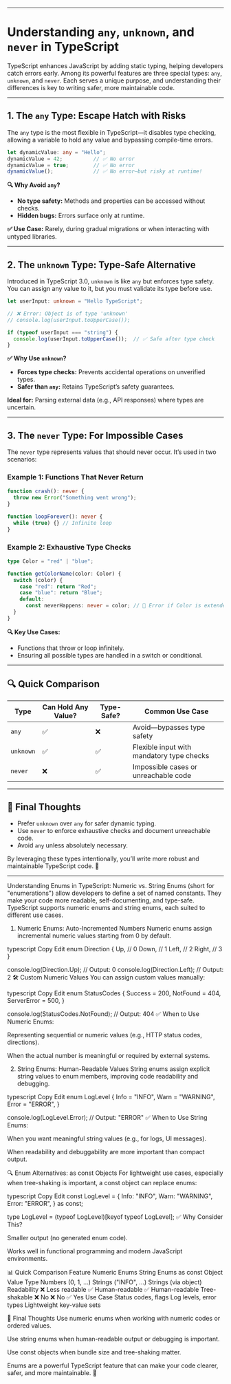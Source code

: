 

---

# Understanding `any`, `unknown`, and `never` in TypeScript

TypeScript enhances JavaScript by adding static typing, helping developers catch errors early. Among its powerful features are three special types: `any`, `unknown`, and `never`. Each serves a unique purpose, and understanding their differences is key to writing safer, more maintainable code.

---

## 1. The `any` Type: Escape Hatch with Risks

The `any` type is the most flexible in TypeScript—it disables type checking, allowing a variable to hold any value and bypassing compile-time errors.

```typescript
let dynamicValue: any = "Hello";
dynamicValue = 42;          // ✅ No error  
dynamicValue = true;        // ✅ No error  
dynamicValue();             // ✅ No error—but risky at runtime!
```

**🔍 Why Avoid `any`?**

* **No type safety:** Methods and properties can be accessed without checks.
* **Hidden bugs:** Errors surface only at runtime.

**✅ Use Case:** Rarely, during gradual migrations or when interacting with untyped libraries.

---

## 2. The `unknown` Type: Type-Safe Alternative

Introduced in TypeScript 3.0, `unknown` is like `any` but enforces type safety. You can assign any value to it, but you must validate its type before use.

```typescript
let userInput: unknown = "Hello TypeScript";

// ❌ Error: Object is of type 'unknown'
// console.log(userInput.toUpperCase());

if (typeof userInput === "string") {
  console.log(userInput.toUpperCase());  // ✅ Safe after type check
}
```

**✅ Why Use `unknown`?**

* **Forces type checks:** Prevents accidental operations on unverified types.
* **Safer than `any`:** Retains TypeScript’s safety guarantees.

**Ideal for:** Parsing external data (e.g., API responses) where types are uncertain.

---

## 3. The `never` Type: For Impossible Cases

The `never` type represents values that should never occur. It’s used in two scenarios:

### Example 1: Functions That Never Return

```typescript
function crash(): never {
  throw new Error("Something went wrong");
}

function loopForever(): never {
  while (true) {} // Infinite loop
}
```

### Example 2: Exhaustive Type Checks

```typescript
type Color = "red" | "blue";

function getColorName(color: Color) {
  switch (color) {
    case "red": return "Red";
    case "blue": return "Blue";
    default:
      const neverHappens: never = color; // 🚨 Error if Color is extended
  }
}
```

**🔍 Key Use Cases:**

* Functions that throw or loop infinitely.
* Ensuring all possible types are handled in a switch or conditional.

---

## 🔍 Quick Comparison

| Type      | Can Hold Any Value? | Type-Safe? | Common Use Case                           |
| --------- | ------------------- | ---------- | ----------------------------------------- |
| `any`     | ✅                   | ❌          | Avoid—bypasses type safety                |
| `unknown` | ✅                   | ✅          | Flexible input with mandatory type checks |
| `never`   | ❌                   | ✅          | Impossible cases or unreachable code      |

---

## 🧠 Final Thoughts

* Prefer `unknown` over `any` for safer dynamic typing.
* Use `never` to enforce exhaustive checks and document unreachable code.
* Avoid `any` unless absolutely necessary.

By leveraging these types intentionally, you’ll write more robust and maintainable TypeScript code. 🚀

---
Understanding Enums in TypeScript: Numeric vs. String
Enums (short for "enumerations") allow developers to define a set of named constants. They make your code more readable, self-documenting, and type-safe. TypeScript supports numeric enums and string enums, each suited to different use cases.

1. Numeric Enums: Auto-Incremented Numbers
Numeric enums assign incremental numeric values starting from 0 by default.

typescript
Copy
Edit
enum Direction {
  Up,    // 0
  Down,  // 1
  Left,  // 2
  Right, // 3
}

console.log(Direction.Up);   // Output: 0
console.log(Direction.Left); // Output: 2
🛠 Custom Numeric Values
You can assign custom values manually:

typescript
Copy
Edit
enum StatusCodes {
  Success = 200,
  NotFound = 404,
  ServerError = 500,
}

console.log(StatusCodes.NotFound); // Output: 404
✅ When to Use Numeric Enums:

Representing sequential or numeric values (e.g., HTTP status codes, directions).

When the actual number is meaningful or required by external systems.

2. String Enums: Human-Readable Values
String enums assign explicit string values to enum members, improving code readability and debugging.

typescript
Copy
Edit
enum LogLevel {
  Info = "INFO",
  Warn = "WARNING",
  Error = "ERROR",
}

console.log(LogLevel.Error); // Output: "ERROR"
✅ When to Use String Enums:

When you want meaningful string values (e.g., for logs, UI messages).

When readability and debuggability are more important than compact output.

🔍 Enum Alternatives: as const Objects
For lightweight use cases, especially when tree-shaking is important, a const object can replace enums:

typescript
Copy
Edit
const LogLevel = {
  Info: "INFO",
  Warn: "WARNING",
  Error: "ERROR",
} as const;

type LogLevel = (typeof LogLevel)[keyof typeof LogLevel];
✅ Why Consider This?

Smaller output (no generated enum code).

Works well in functional programming and modern JavaScript environments.

📊 Quick Comparison
Feature	Numeric Enums	String Enums	as const Object
Value Type	Numbers (0, 1, ...)	Strings ("INFO", ...)	Strings (via object)
Readability	❌ Less readable	✅ Human-readable	✅ Human-readable
Tree-shakable	❌ No	❌ No	✅ Yes
Use Case	Status codes, flags	Log levels, error types	Lightweight key-value sets

🧠 Final Thoughts
Use numeric enums when working with numeric codes or ordered values.

Use string enums when human-readable output or debugging is important.

Use const objects when bundle size and tree-shaking matter.

Enums are a powerful TypeScript feature that can make your code clearer, safer, and more maintainable. 🚀

